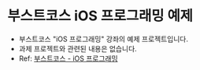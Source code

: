 # 부스트코스 iOS 프로그래밍 예제

- 부스트코스 "iOS 프로그래밍" 강좌의 예제 프로젝트입니다.
- 과제 프로젝트와 관련된 내용은 없습니다.
- Ref: [부스트코스 - iOS 프로그래밍](https://www.edwith.org/boostcourse-ios/)
